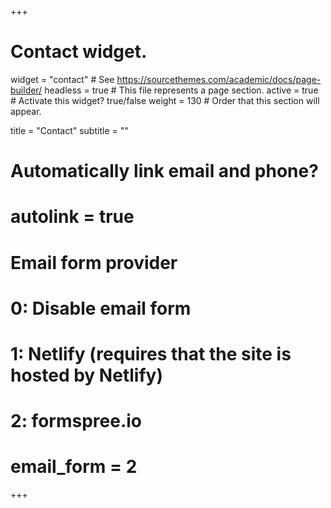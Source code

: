 +++
# Contact widget.
widget = "contact"  # See https://sourcethemes.com/academic/docs/page-builder/
headless = true  # This file represents a page section.
active = true # Activate this widget? true/false
weight = 130  # Order that this section will appear.

title = "Contact"
subtitle = ""

# Automatically link email and phone?
# autolink = true

# Email form provider
#   0: Disable email form
#   1: Netlify (requires that the site is hosted by Netlify)
#   2: formspree.io
# email_form = 2
+++

